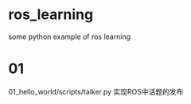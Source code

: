 # ros_learning
some python example of ros learning 

# 01
01_hello_world/scripts/talker.py 实现ROS中话题的发布
